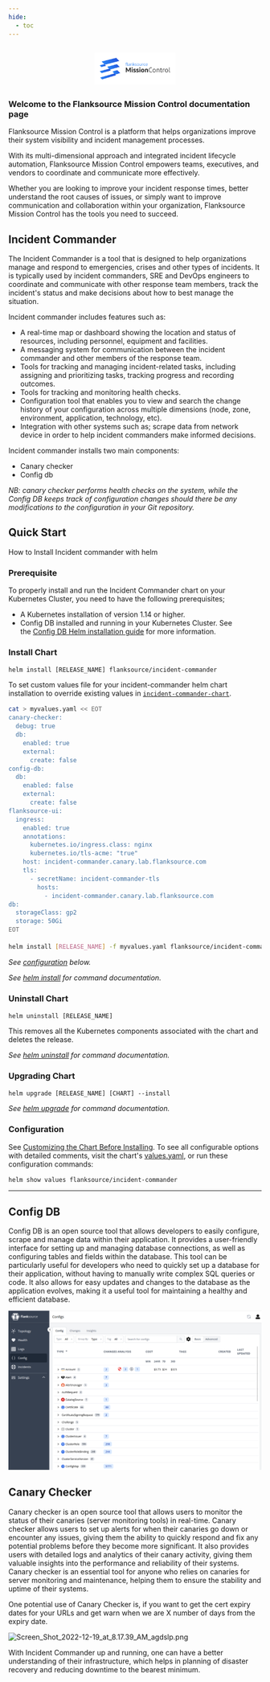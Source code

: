 ```yaml
---
hide:
  - toc
---
```


## <div align="center"> <img src="images/flanksource.svg" height="64px"></img></div>

### Welcome to the Flanksource Mission Control documentation page

Flanksource Mission Control is a platform that helps organizations improve their system visibility and incident management processes.

With its multi-dimensional approach and integrated incident lifecycle automation, Flanksource Mission Control empowers teams, executives, and vendors to coordinate and communicate more effectively.

Whether you are looking to improve your incident response times, better understand the root causes of issues, or simply want to improve communication and collaboration within your organization, Flanksource Mission Control has the tools you need to succeed.

## Incident Commander

The Incident Commander is a tool that is designed to help organizations manage and respond to emergencies, crises and other types of incidents. It is typically used by incident commanders, SRE and DevOps engineers to coordinate and communicate with other response team members, track the incident's status and make decisions about how to best manage the situation.

Incident commander includes features such as:

- A real-time map or dashboard showing the location and status of resources, including personnel, equipment and facilities.
- A messaging system for communication between the incident commander and other members of the response team.
- Tools for tracking and managing incident-related tasks, including assigning and prioritizing tasks, tracking progress and recording outcomes.
- Tools for tracking and monitoring health checks.
- Configuration tool that enables you to view and search the change history of your configuration across multiple dimensions (node, zone, environment, application, technology, etc).
- Integration with other systems such as; scrape data from network device in order to help incident commanders make informed decisions.

Incident commander installs two main components:

- Canary checker
- Config db

_NB: canary checker performs health checks on the system, while the Config DB keeps track of configuration changes should there be any modifications to the configuration in your Git repository._

## Quick Start

How to Install Incident commander with helm

### Prerequisite

To properly install and run the Incident Commander chart on your Kubernetes Cluster, you need to have the following prerequisites;

- A Kubernetes installation of version 1.14 or higher.
- Config DB installed and running in your Kubernetes Cluster. See the [Config DB Helm installation guide](https://candid-bunny-c77dca.netlify.app/installation/config-db/tutorials/install-helm) for more information.

### Install Chart

```console
helm install [RELEASE_NAME] flanksource/incident-commander
```

To set custom values file for your incident-commander helm chart installation to override existing values in [`incident-commander-chart`](https://github.com/flanksource/incident-commander-chart/blob/main/chart/values.yaml).

```bash
cat > myvalues.yaml << EOT
canary-checker:
  debug: true
  db:
    enabled: true
    external:
      create: false
config-db:
  db:
    enabled: false
    external:
      create: false
flanksource-ui:
  ingress:
    enabled: true
    annotations:
      kubernetes.io/ingress.class: nginx
      kubernetes.io/tls-acme: "true"
    host: incident-commander.canary.lab.flanksource.com
    tls:
      - secretName: incident-commander-tls
        hosts:
          - incident-commander.canary.lab.flanksource.com
db:
  storageClass: gp2
  storage: 50Gi
EOT

helm install [RELEASE_NAME] -f myvalues.yaml flanksource/incident-commander
```

_See [configuration](#configuration) below._

_See [helm install](https://helm.sh/docs/helm/helm_install/) for command documentation._

### Uninstall Chart

```console
helm uninstall [RELEASE_NAME]
```

This removes all the Kubernetes components associated with the chart and deletes the release.

_See [helm uninstall](https://helm.sh/docs/helm/helm_uninstall/) for command documentation._

### Upgrading Chart

```console
helm upgrade [RELEASE_NAME] [CHART] --install
```

_See [helm upgrade](https://helm.sh/docs/helm/helm_upgrade/) for command documentation._

### Configuration

See [Customizing the Chart Before Installing](https://helm.sh/docs/intro/using_helm/#customizing-the-chart-before-installing). To see all configurable options with detailed comments, visit the chart's [values.yaml](https://github.com/flanksource/config-db/blob/main/chart/values.yaml), or run these configuration commands:

```console
helm show values flanksource/incident-commander
```

---

## Config DB

Config DB is an open source tool that allows developers to easily configure, scrape and manage data within their application. It provides a user-friendly interface for setting up and managing database connections, as well as configuring tables and fields within the database. This tool can be particularly useful for developers who need to quickly set up a database for their application, without having to manually write complex SQL queries or code. It also allows for easy updates and changes to the database as the application evolves, making it a useful tool for maintaining a healthy and efficient database.

![Configs](./images/config.png)

## Canary Checker

Canary checker is an open source tool that allows users to monitor the status of their canaries (server monitoring tools) in real-time. Canary checker allows users to set up alerts for when their canaries go down or encounter any issues, giving them the ability to quickly respond and fix any potential problems before they become more significant. It also provides users with detailed logs and analytics of their canary activity, giving them valuable insights into the performance and reliability of their systems. Canary checker is an essential tool for anyone who relies on canaries for server monitoring and maintenance, helping them to ensure the stability and uptime of their systems.

One potential use of Canary Checker is, if you want to get the cert expiry dates for your URLs and get warn when we are X number of days from the expiry date.

![Screen_Shot_2022-12-19_at_8.17.39_AM_agdslp.png](https://res.cloudinary.com/dbm8wg3bn/image/upload/v1671528375/Screen_Shot_2022-12-19_at_8.17.57_AM_kwkjql.png)

With Incident Commander up and running, one can have a better understanding of their infrastructure, which helps in planning of disaster recovery and reducing downtime to the bearest minimum.

